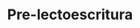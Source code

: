 ---
title: 'Pre-lectoescritura'
coverImage: '@/assets/images/front-cover/pre-lectoescritura.png'
secondImage: '@/assets/images/open-book/pre-lectoescritura.png'
---